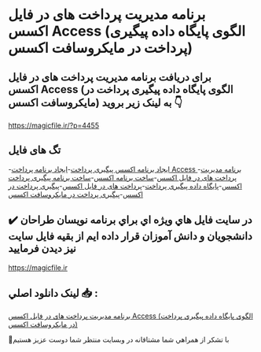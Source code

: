 # برنامه مدیریت پرداخت های در فایل اکسس Access (الگوی پایگاه داده پیگیری پرداخت در مایکروسافت اکسس)

## برای دریافت برنامه مدیریت پرداخت های در فایل اکسس Access (الگوی پایگاه داده پیگیری پرداخت در مایکروسافت اکسس) به لینک زیر بروید 👇

https://magicfile.ir/?p=4455

## تگ های فایل

-[ایجاد برنامه اکسس پیگیری پرداخت](https://magicfile.ir/product/%d8%a8%d8%b1%d9%86%d8%a7%d9%85%d9%87-%d9%85%d8%af%db%8c%d8%b1%db%8c%d8%aa-%d9%be%d8%b1%d8%af%d8%a7%d8%ae%d8%aa-%d9%87%d8%a7%db%8c-%d8%af%d8%b1-%d9%81%d8%a7%db%8c%d9%84-%d8%a7%da%a9%d8%b3%d8%b3access/)-[ایجاد برنامه پرداخت Access ](https://magicfile.ir/product/%d8%a8%d8%b1%d9%86%d8%a7%d9%85%d9%87-%d9%85%d8%af%db%8c%d8%b1%db%8c%d8%aa-%d9%be%d8%b1%d8%af%d8%a7%d8%ae%d8%aa-%d9%87%d8%a7%db%8c-%d8%af%d8%b1-%d9%81%d8%a7%db%8c%d9%84-%d8%a7%da%a9%d8%b3%d8%b3access/)-[برنامه مدیریت پرداخت های در فایل اکسس](https://magicfile.ir/product/%d8%a8%d8%b1%d9%86%d8%a7%d9%85%d9%87-%d9%85%d8%af%db%8c%d8%b1%db%8c%d8%aa-%d9%be%d8%b1%d8%af%d8%a7%d8%ae%d8%aa-%d9%87%d8%a7%db%8c-%d8%af%d8%b1-%d9%81%d8%a7%db%8c%d9%84-%d8%a7%da%a9%d8%b3%d8%b3access/)-[ساخت برنامه اکسس](https://magicfile.ir/product/%d8%a8%d8%b1%d9%86%d8%a7%d9%85%d9%87-%d9%85%d8%af%db%8c%d8%b1%db%8c%d8%aa-%d9%be%d8%b1%d8%af%d8%a7%d8%ae%d8%aa-%d9%87%d8%a7%db%8c-%d8%af%d8%b1-%d9%81%d8%a7%db%8c%d9%84-%d8%a7%da%a9%d8%b3%d8%b3access/)-[ساخت برنامه پیگیری پرداخت اکسس](https://magicfile.ir/product/%d8%a8%d8%b1%d9%86%d8%a7%d9%85%d9%87-%d9%85%d8%af%db%8c%d8%b1%db%8c%d8%aa-%d9%be%d8%b1%d8%af%d8%a7%d8%ae%d8%aa-%d9%87%d8%a7%db%8c-%d8%af%d8%b1-%d9%81%d8%a7%db%8c%d9%84-%d8%a7%da%a9%d8%b3%d8%b3access/)-[پایگاه داده پیگیری پرداخت](https://magicfile.ir/product/%d8%a8%d8%b1%d9%86%d8%a7%d9%85%d9%87-%d9%85%d8%af%db%8c%d8%b1%db%8c%d8%aa-%d9%be%d8%b1%d8%af%d8%a7%d8%ae%d8%aa-%d9%87%d8%a7%db%8c-%d8%af%d8%b1-%d9%81%d8%a7%db%8c%d9%84-%d8%a7%da%a9%d8%b3%d8%b3access/)-[پرداخت های در فایل اکسس](https://magicfile.ir/product/%d8%a8%d8%b1%d9%86%d8%a7%d9%85%d9%87-%d9%85%d8%af%db%8c%d8%b1%db%8c%d8%aa-%d9%be%d8%b1%d8%af%d8%a7%d8%ae%d8%aa-%d9%87%d8%a7%db%8c-%d8%af%d8%b1-%d9%81%d8%a7%db%8c%d9%84-%d8%a7%da%a9%d8%b3%d8%b3access/)-[پیگیری پرداخت در اکسس](https://magicfile.ir/product/%d8%a8%d8%b1%d9%86%d8%a7%d9%85%d9%87-%d9%85%d8%af%db%8c%d8%b1%db%8c%d8%aa-%d9%be%d8%b1%d8%af%d8%a7%d8%ae%d8%aa-%d9%87%d8%a7%db%8c-%d8%af%d8%b1-%d9%81%d8%a7%db%8c%d9%84-%d8%a7%da%a9%d8%b3%d8%b3access/)-[پیگیری پرداخت در مایکروسافت اکسس](https://magicfile.ir/product/%d8%a8%d8%b1%d9%86%d8%a7%d9%85%d9%87-%d9%85%d8%af%db%8c%d8%b1%db%8c%d8%aa-%d9%be%d8%b1%d8%af%d8%a7%d8%ae%d8%aa-%d9%87%d8%a7%db%8c-%d8%af%d8%b1-%d9%81%d8%a7%db%8c%d9%84-%d8%a7%da%a9%d8%b3%d8%b3access/)

## ✔️ در سايت فايل هاي ويژه اي براي برنامه نويسان طراحان دانشجويان و دانش آموزان قرار داده ايم از بقيه فايل سايت نيز ديدن فرماييد

https://magicfile.ir


## لينک دانلود اصلي 📥 :

[برنامه مدیریت پرداخت های در فایل اکسس Access (الگوی پایگاه داده پیگیری پرداخت در مایکروسافت اکسس)](https://magicfile.ir/product/%d8%a8%d8%b1%d9%86%d8%a7%d9%85%d9%87-%d9%85%d8%af%db%8c%d8%b1%db%8c%d8%aa-%d9%be%d8%b1%d8%af%d8%a7%d8%ae%d8%aa-%d9%87%d8%a7%db%8c-%d8%af%d8%b1-%d9%81%d8%a7%db%8c%d9%84-%d8%a7%da%a9%d8%b3%d8%b3access/) 


🙏با تشکر از همراهي شما مشتاقانه در وبسایت منتظر شما دوست عزیز هستیم

